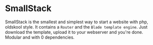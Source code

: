 # SmallStack

SmallStack is the smallest and simplest way to start a website with php, oldskool style. It contains a `Router` and the `Blade template engine`. Just download the template, upload it to your webserver and you're done. Modular and with 0 dependencies.
